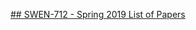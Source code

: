 <a href="https://teaching-accessibility.github.io/engineering_accessible_software/papers" title="SWEN_Papers">## SWEN-712 - Spring 2019 List of Papers</a>
